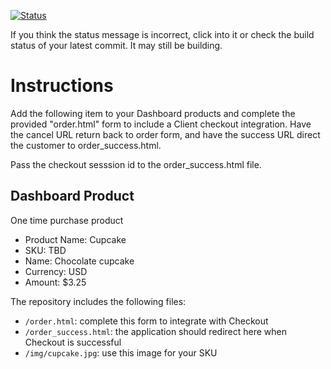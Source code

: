 [![Status](https://img.shields.io/badge/status-SUBMITTABLE%20COMMIT:%203a4d7d434d2131dca3042700c915ed863a6093eb-brightgreen.svg)](https://github.com/andremcb/bakery_scaffold_AApE3fQi8zR0pcdo/commit/3a4d7d434d2131dca3042700c915ed863a6093eb)

















































































If you think the status message is incorrect, click into it or check the build status of your latest commit. It may still be building.

# Instructions 

Add the following item to your Dashboard products and complete the provided "order.html" form to include a Client checkout integration. Have the cancel URL return back to order form, and have the success URL direct the customer to order_success.html. 

Pass the checkout sesssion id to the order_success.html file.

## Dashboard Product
One time purchase product
* Product Name: Cupcake
* SKU: TBD
* Name: Chocolate cupcake
* Currency: USD
* Amount: $3.25

The repository includes the following files:
* `/order.html`: complete this form to integrate with Checkout
* `/order_success.html`: the application should redirect here when Checkout is successful
* `/img/cupcake.jpg`: use this image for your SKU
